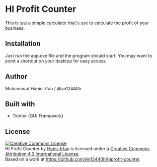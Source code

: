# HI Profit Counter
This is just a simple calculator that's use to calculate the profit of your business.

## Installation
Just run the app.exe file and the program should start.
You may want to point a shortcut on your desktop for easy access.

## Author
Muhammad Hanis Irfan / @an12440h

## Built with
- Tkinter (GUI Framework)

## License
<a rel="license" href="http://creativecommons.org/licenses/by/4.0/"><img alt="Creative Commons License" style="border-width:0" src="https://i.creativecommons.org/l/by/4.0/88x31.png" /></a><br /><span xmlns:dct="http://purl.org/dc/terms/" href="http://purl.org/dc/dcmitype/Text" property="dct:title" rel="dct:type">HI Profit Counter</span> by <a xmlns:cc="http://creativecommons.org/ns#" href="https://an12440h.github.io" property="cc:attributionName" rel="cc:attributionURL">Hanis Irfan</a> is licensed under a <a rel="license" href="http://creativecommons.org/licenses/by/4.0/">Creative Commons Attribution 4.0 International License</a>.<br />Based on a work at <a xmlns:dct="http://purl.org/dc/terms/" href="https://github.com/An12440h/hiprofit-counter" rel="dct:source">https://github.com/An12440h/hiprofit-counter</a>.
